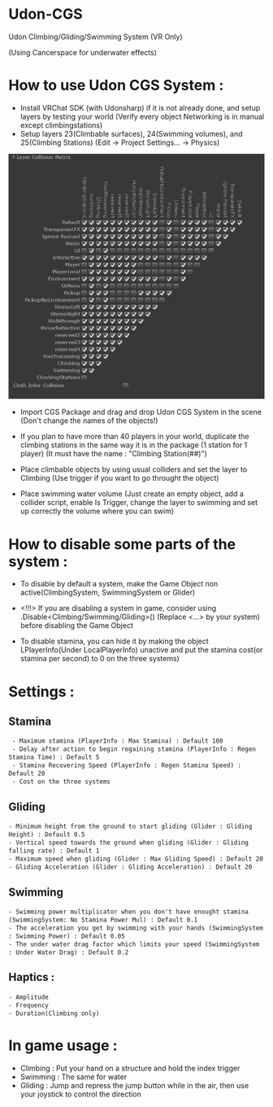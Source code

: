 # Udon-CGS
Udon Climbing/Gliding/Swimming System (VR Only)


(Using Cancerspace for underwater effects)

# How to use Udon CGS System :

- Install VRChat SDK (with Udonsharp) if it is not already done, and setup layers by testing your world (Verify every object Networking is in manual except climbingstations)
- Setup layers 23(Climbable surfaces), 24(Swimming volumes), and 25(Climbing Stations) (Edit -> Project Settings... -> Physics)

![alt text](https://github.com/VoHeLi/Udon-CGS/blob/main/layers.png?raw=true)

- Import CGS Package and drag and drop Udon CGS System in the scene (Don't change the names of the objects!)
- If you plan to have more than 40 players in your world, duplicate the climbing stations in the same way it is in the package (1 station for 1 player) (It must have the name : "Climbing Station(##)")

- Place climbable objects by using usual colliders and set the layer to Climbing (Use trigger if you want to go throught the object)
- Place swimming water volume (Just create an empty object, add a collider script, enable Is Trigger, change the layer to swimming and set up correctly the volume where you can swim)

# How to disable some parts of the system :
- To disable by default a system, make the Game Object non active(ClimbingSystem, SwimmingSystem or Glider)
- <!!!> If you are disabling a system in game, consider using <system>.Disable<Climbing/Swimming/Gliding>() (Replace <...> by your system) before disabling the Game Object

- To disable stamina, you can hide it by making the object LPlayerInfo(Under LocalPlayerInfo) unactive and put the stamina cost(or stamina per second) to 0 on the three systems)


# Settings :

## Stamina
	 - Maximum stamina (PlayerInfo : Max Stamina) : Default 100
	 - Delay after action to begin regaining stamina (PlayerInfo : Regen Stamina Time) : Default 5
	 - Stamina Recovering Speed (PlayerInfo : Regen Stamina Speed) : Default 20
	 - Cost on the three systems

## Gliding
	- Minimum height from the ground to start gliding (Glider : Gliding Height) : Default 0.5
	- Vertical speed towards the ground when gliding (Glider : Gliding falling rate) : Default 1
	- Maximum speed when gliding (Glider : Max Gliding Speed) : Default 20
	- Gliding Acceleration (Glider : Gliding Acceleration) : Default 20

## Swimming
	- Swimming power multiplicator when you don't have enought stamina (SwimmingSystem: No Stamina Power Mul) : Default 0.1
	- The acceleration you get by swimming with your hands (SwimmingSystem : Swimming Power) : Default 0.05
	- The under water drag factor which limits your speed (SwimmingSystem : Under Water Drag) : Default 0.2

## Haptics :
	- Amplitude
	- Frequency
	- Duration(Climbing only)


# In game usage :
- Climbing : Put your hand on a structure and hold the index trigger
- Swimming : The same for water
- Gliding : Jump and repress the jump button while in the air, then use your joystick to control the direction
